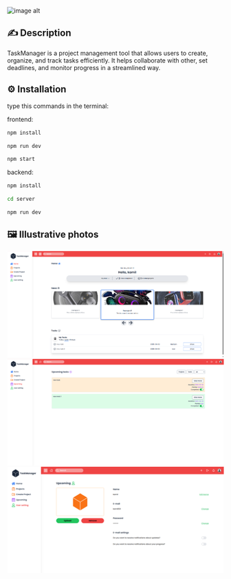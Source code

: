 ![image alt](https://github.com/0H3rY0/Task-Manager/blob/0f329a1a7b83b96758e630a23297637144cb7a5b/%F0%9F%92%BBTaskManager.png)

## ✍️ Description
TaskManager is a project management tool that allows users to create, organize, and track tasks efficiently. It helps collaborate with other, set deadlines, and monitor progress in a streamlined way.

## ⚙️ Installation
type this commands in the terminal:

frontend: 

```bash
npm install
```

```bash
npm run dev
```

```bash
npm start
```

backend: 

```bash
npm install
```

```bash
cd server
```

```bash
npm run dev
```

## 🖼️ Illustrative photos
![image alt](https://github.com/0H3rY0/Task-Manager/blob/e0158f9f549e0c3a9833447ffb7445e4969db4fa/Home.png)
![image alt](https://github.com/0H3rY0/Task-Manager/blob/e0158f9f549e0c3a9833447ffb7445e4969db4fa/Upcoming.png)
![image alt](https://github.com/0H3rY0/Task-Manager/blob/e0158f9f549e0c3a9833447ffb7445e4969db4fa/User.png)
